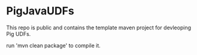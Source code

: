 # PigJavaUDFs

This repo is public and contains the template maven project for devleoping Pig UDFs.

run 'mvn clean package' to compile it.
